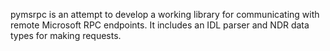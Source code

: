 pymsrpc is an attempt to develop a working library for communicating with remote Microsoft RPC endpoints.  It includes an IDL parser and NDR data types for making requests.